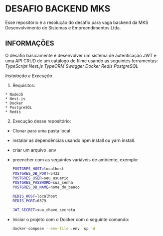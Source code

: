 # DESAFIO BACKEND MKS

Esse repositório é a resolução do desafio para vaga backend da MKS Desenvolvimento de Sistemas e Empreendimentos Ltda.

## INFORMAÇÕES

O desafio basicamente é desenvolver um sistema de autenticação JWT e uma API CRUD de um catálogo de filme usando as seguintes ferramentas:
  *TypeScript*
  *Nest.js*
  *TypeORM*
  *Swagger*
  *Docker*
  *Redis*
  *PostgreSQL*


*Instalação e Execução*

  1. Requisitos:

    * NodeJS
    * Nest.js
    * Docker
    * PostgreSQL
    * Redis

  2. Execução desse repositório:
  
  * Clonar para uma pasta local
  * instalar as dependências usando npm install ou yarn install.
  * criar um arquivo .env
  * preencher com as seguintes variáveis de ambiente, exemplo:

    ```bash
    POSTGRES_HOST=localhost
    POSTGRES_DB_PORT=5432
    POSTGRES_USER=seu_usuario
    POSTGRES_PASSWORD=sua_senha
    POSTGRES_DB_NAME=nome_do_banco

    REDIS_HOST=localhost
    REDIS_PORT=6379

    JWT_SECRET=sua_chave_secreta
    ```

  * Iniciar o projeto com o Docker com o seguinte comando:

    ```bash
    docker-compose --env-file .env  up -d
    ```
      